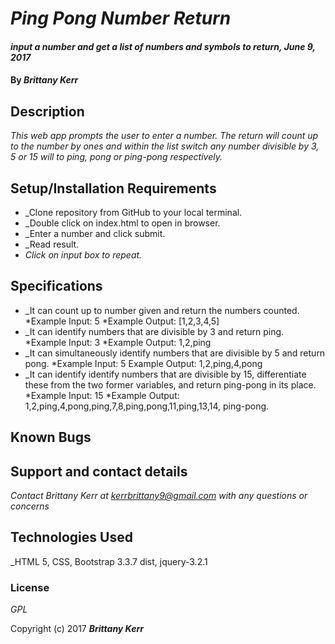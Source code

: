 # _Ping Pong Number Return_

#### _input a number and get a list of numbers and symbols to return, June 9, 2017_

#### By _**Brittany Kerr**_

## Description

_This web app prompts the user to enter a number. The return will count up to the number by ones and within the list switch any number divisible by 3, 5 or 15 will to ping, pong or ping-pong respectively._

## Setup/Installation Requirements

* _Clone repository from GitHub to your local terminal.
* _Double click on index.html to open in browser.
* _Enter a number and click submit.
* _Read result.
* _Click on input box to repeat._

## Specifications

* _It can count up to number given and return the numbers counted.
  *Example Input: 5
  *Example Output: [1,2,3,4,5]
* _It can identify numbers that are divisible by 3 and return ping.
  *Example Input: 3
  *Example Output: 1,2,ping
* _It can simultaneously identify numbers that are divisible by 5 and     return pong.
  *Example Input: 5
  Example Output: 1,2,ping,4,pong
* _It can identify identify numbers that are divisible by 15, differentiate these from the two former variables, and return ping-pong in its place.
  *Example Input: 15
  *Example Output: 1,2,ping,4,pong,ping,7,8,ping,pong,11,ping,13,14, ping-pong.


## Known Bugs



## Support and contact details

_Contact Brittany Kerr at kerrbrittany9@gmail.com with any questions or concerns_

## Technologies Used

_HTML 5, CSS, Bootstrap 3.3.7 dist, jquery-3.2.1
### License

*GPL*

Copyright (c) 2017 **_Brittany Kerr_**
